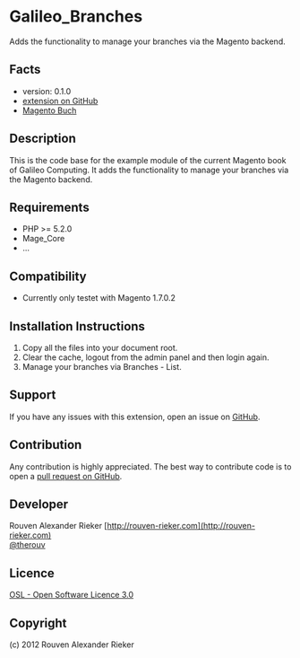 Galileo_Branches
=====================
Adds the functionality to manage your branches via the Magento backend.

Facts
-----
- version: 0.1.0
- [extension on GitHub](https://github.com/therouv/Galileo_Branches)
- [Magento Buch]()

Description
-----------
This is the code base for the example module of the current Magento book of Galileo Computing. It adds the functionality to manage your branches via the Magento backend.

Requirements
------------
- PHP >= 5.2.0
- Mage_Core
- ...

Compatibility
-------------
- Currently only testet with Magento 1.7.0.2

Installation Instructions
-------------------------
1. Copy all the files into your document root.
2. Clear the cache, logout from the admin panel and then login again.
3. Manage your branches via Branches - List.

Support
-------
If you have any issues with this extension, open an issue on [GitHub](https://github.com/therouv/Galileo_Branches/issues).

Contribution
------------
Any contribution is highly appreciated. The best way to contribute code is to open a [pull request on GitHub](https://help.github.com/articles/using-pull-requests).

Developer
---------
Rouven Alexander Rieker
[http://rouven-rieker.com](http://rouven-rieker.com)  
[@therouv](https://twitter.com/therouv)

Licence
-------
[OSL - Open Software Licence 3.0](http://opensource.org/licenses/osl-3.0.php)

Copyright
---------
(c) 2012 Rouven Alexander Rieker
